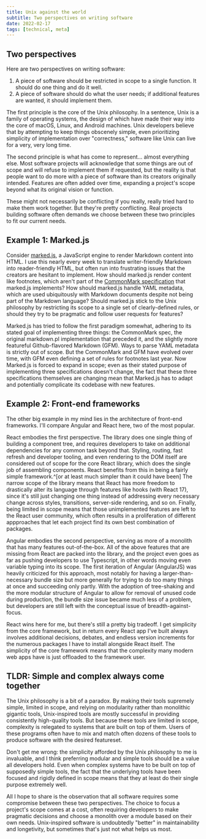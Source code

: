 ```yaml
---
title: Unix against the world
subtitle: Two perspectives on writing software
date: 2022-02-17
tags: [technical, meta]
---
```


## Two perspectives

Here are two perspectives on writing software:

1. A piece of software should be restricted in scope to a
   single function. It should do one thing and do it well.
2. A piece of software should do what the user needs; if
   additional features are wanted, it should implement them.

The first principle is the core of the Unix philosophy. In a
sentence, Unix is a family of operating systems, the design
of which have made their way into the core of macOS, Linux,
and Android machines. Unix developers believe that by
attempting to keep things obscenely simple, even
prioritizing simplicity of implementation over
"correctness," software like Unix can live for a very, very
long time.

The second principle is what has come to represent... almost
everything else. Most software projects will acknowledge
that some things are out of scope and will refuse to
implement them if requested, but the reality is that people
want to do more with a piece of software than its creators
originally intended. Features are often added over time,
expanding a project's scope beyond what its original vision
or function.

These might not necessarily be conflicting if you really,
really tried hard to make them work together. But they're
pretty conflicting. Real projects building software often
demands we choose between these two principles to fit our
current needs.

## Example 1: Marked.js

Consider [marked.js](https://marked.js.org), a JavaScript
engine to render Markdown content into HTML. I use this
nearly every week to translate writer-friendly Markdown into
reader-friendly HTML, but often run into frustrating issues
that the creators are hesitant to implement. How should
marked.js render content like footnotes, which aren't part
of the [CommonMark specification](https://commonmark.org/)
that marked.js implements? How should marked.js handle YAML
metadata, which are used ubiquitously with Markdown
documents despite not being part of the Markdown language?
Should marked.js stick to the Unix philosophy by restricting
its scope to a single set of clearly-defined rules, or
should they try to be pragmatic and follow user requests for
features?

Marked.js has tried to follow the first paradigm somewhat,
adhering to its stated goal of implementing three things:
the CommonMark spec, the original markdown.pl implementation
that preceded it, and the slightly more featureful
Github-flavored Markdown (GFM). Ways to parse YAML metadata
is strictly out of scope. But the CommonMark and GFM have
evolved over time, with GFM even defining a set of rules for
footnotes last year. Now Marked.js is forced to expand in
scope; even as their stated purpose of implementing three
specifications doesn't change, the fact that these three
specifications themselves are changing mean that Marked.js
has to adapt and potentially complicate its codebase with
new features.

## Example 2: Front-end frameworks

The other big example in my mind lies in the architecture of
front-end frameworks. I'll compare Angular and React here,
two of the most popular.

React embodies the first perspective. The library does one
single thing of building a component tree, and requires
developers to take on additional dependencies for any common
task beyond that. Styling, routing, fast refresh and
developer tooling, and even rendering to the DOM itself are
considered out of scope for the core React library, which
does the single job of assembling components. React benefits
from this in being a fairly simple framework.^[or at least
much simpler than it could have been] The narrow scope of
the library means that React has more freedom to drastically
alter its language through features like hooks (with React
17), since it's still just changing one thing instead of
addressing every necessary change across styles,
transitions, server-side rendering, and so on. Finally,
being limited in scope means that those unimplemented
features are left to the React user community, which often
results in a proliferation of different appproaches that let
each project find its own best combination of packages.

Angular embodies the second perspective, serving as more of
a monolith that has many features out-of-the-box. All of the
above features that are missing from React are packed into
the library, and the project even goes as far as pushing
developers to use Typescript, in other words moving even
variable typing into its scope. The first iteration of
Angular (AngularJS) was heavily criticized for this
approach, most notably for having a larger-than-necessary
bundle size but more generally for trying to do too many
things at once and succeeding only partly. With the adoption
of tree-shaking and the more modular structure of Angular to
allow for removal of unused code during production, the
bundle size issue became much less of a problem, but
developers are still left with the conceptual issue of
breadth-against-focus.

React wins here for me, but there's still a pretty big
tradeoff. I get simplicity from the core framework, but in
return every React app I've built always involves additional
decisions, debates, and endless version increments for the
numerous packages I have to install alongside React itself.
The simplicity of the core framework means that the
complexity many modern web apps have is just offloaded to
the framework user.

## TLDR: Simple and complex always come together

The Unix philosophy is a bit of a paradox. By making their
tools supremely simple, limited in scope, and relying on
modularity rather than monolithic gigantic tools,
Unix-inspired tools are mostly successful in providing
consistently high-quality tools. But because these tools are
limited in scope, complexity is relegated to systems that
are built on top of them. Users of these programs often have
to mix and match often dozens of these tools to produce
software with the desired featureset.

Don't get me wrong: the simplicity afforded by the Unix
philosophy to me is invaluable, and I think preferring
modular and simple tools should be a value all developers
hold. Even when complex systems have to be built on top of
supposedly simple tools, the fact that the underlying tools
have been focused and rigidly defined in scope means that
they at least do their single purpose extremely well.

All I hope to share is the observation that all software
requires some compromise between these two perspectives. The
choice to focus a project's scope comes at a cost, often
requiring developers to make pragmatic decisions and choose
a monolith over a module based on their own needs.
Unix-inspired software is undoubtedly "better" in
maintainability and longetivity, but sometimes that's just
not what helps us most.
